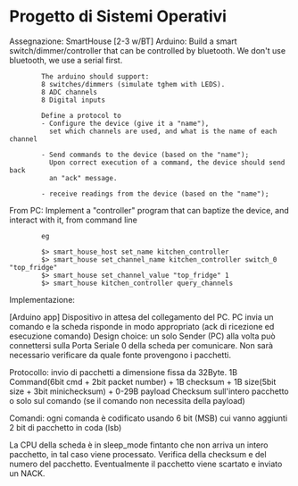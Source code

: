 # Progetto di Sistemi Operativi

Assegnazione:
SmartHouse [2-3 w/BT]
   Arduino: Build a smart switch/dimmer/controller that can be controlled
            by bluetooth. We don't use bluetooth, we use a serial first.

            The arduino should support:
            8 switches/dimmers (simulate tghem with LEDS).
            8 ADC channels
            8 Digital inputs

            Define a protocol to
            - Configure the device (give it a "name"),
              set which channels are used, and what is the name of each channel

            - Send commands to the device (based on the "name");
              Upon correct execution of a command, the device should send back
              an "ack" message.

            - receive readings from the device (based on the "name");


   From PC: Implement a "controller" program that can baptize the device,
            and interact with it, from command line

            eg

            $> smart_house_host set_name kitchen_controller
            $> smart_house set_channel_name kitchen_controller switch_0 "top_fridge"
            $> smart_house set_channel_value "top_fridge" 1
            $> smart_house kitchen_controller query_channels


Implementazione:

[Arduino app]
Dispositivo in attesa del collegamento del PC.
PC invia un comando e la scheda risponde in modo appropriato (ack di ricezione ed esecuzione comando)
Design choice: un solo Sender (PC) alla volta può connettersi sulla Porta Seriale 0 della scheda per comunicare.
Non sarà necessario verificare da quale fonte provengono i pacchetti.

Protocollo: invio di pacchetti a dimensione fissa da 32Byte.
1B Command(6bit cmd + 2bit packet number) + 1B checksum + 1B size(5bit size + 3bit minichecksum) + 0-29B payload
Checksum sull'intero pacchetto o solo sul comando (se il comando non necessita della payload)

Comandi: ogni comanda è codificato usando 6 bit (MSB) cui vanno aggiunti 2 bit di pacchetto in coda (lsb)

La CPU della scheda è in sleep_mode fintanto che non arriva un intero pacchetto, in tal caso viene processato.
Verifica della checksum e del numero del pacchetto. Eventualmente il pacchetto viene scartato e inviato un NACK.
